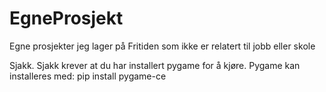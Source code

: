 # EgneProsjekt
Egne prosjekter jeg lager på Fritiden som ikke er relatert til jobb eller skole


Sjakk.
Sjakk krever at du har installert pygame for å kjøre.
Pygame kan installeres med:
pip install pygame-ce

